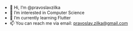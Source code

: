 - 👋 Hi, I’m @pravoslavzilka
- 👀 I’m interested in Computer Science 
- 🌱 I’m currently learning Flutter 
- 📫 You can reach me via email: pravoslav.zilka@gmail.com

<!---
pravoslavzilka/pravoslavzilka is a ✨ special ✨ repository because its `README.md` (this file) appears on your GitHub profile.
You can click the Preview link to take a look at your changes.
--->
